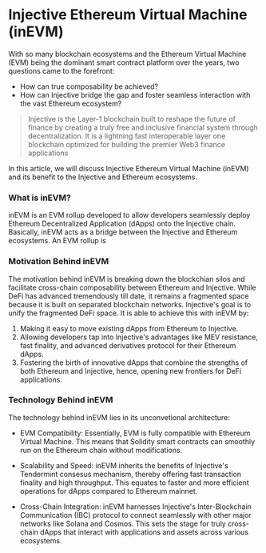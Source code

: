# Injective Ethereum Virtual Machine (inEVM)

With so many blockchain ecosystems and the Ethereum Virtual Machine (EVM) being the dominant smart contract platform over the years, two questions came to the forefront:
* How can true composability be achieved?
* How can Injective bridge the gap and foster seamless interaction with the vast Ethereum ecosystem?

> Injective is the Layer-1 blockchain built to reshape the future of finance by creating a truly free and inclusive financial system through decentralization. It is a lightning fast interoperable layer one blockchain optimized for building the premier Web3 finance applications


In this article, we will discuss Injective Ethereum Virtual Machine (inEVM) and its benefit to the Injective and Ethereum ecosystems.

### What is inEVM?  
inEVM is an EVM rollup developed to allow developers seamlessly deploy Ethereum Decentralized Application (dApps) onto the Injective chain. Basically, inEVM acts as a bridge between the Injective and Ethereum ecosystems. 
An EVM rollup is 


### Motivation Behind inEVM  
The motivation behind inEVM is breaking down the blockchian silos and facilitate cross-chain composability between Ethereum and Injective. While DeFi has advanced tremendously till date, it remains a fragmented space because it is built on separated blockchain networks. Injective's goal is to unify the fragmented DeFi space. It is able to achieve this with inEVM by:  

1. Making it easy to move existing dApps from Ethereum to Injective.  
2. Allowing developers tap into Injective's advantages like MEV resistance, fast finality, and advanced derivatives protocol for their Ethereum dApps.  
3. Fostering the birth of innovative dApps that combine the strengths of both Ethereum and Injective, hence, opening new frontiers for DeFi applications. 

### Technology Behind inEVM  
The technology behind inEVM lies in its unconvetional architecture:  
* EVM Compatibility: Essentially, EVM is fully compatible with Ethereum Virtual Machine. This means that Solidity smart contracts can smoothly run on the Ethereum chain without modifications.  

* Scalability and Speed: inEVM inherits the benefits of Injective's Tendermint consesus mechanism, thereby offering fast transaction finality and high throughput. This equates to faster and more efficient operations for dApps compared to Ethereum mainnet.  

* Cross-Chain Integration: inEVM harnesses Injective's Inter-Blockchain Communication (IBC) protocol to connect seamlessly with other major networks like Solana and Cosmos. This sets the stage for truly cross-chain dApps that interact with applications and assets across various ecosystems. 